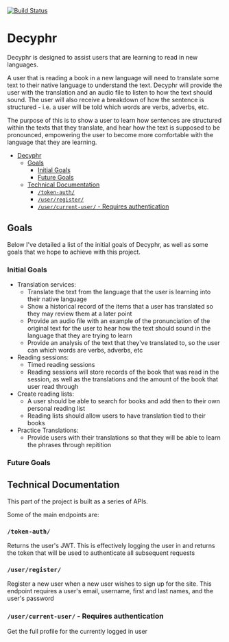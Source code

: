 [![Build Status](https://travis-ci.org/aaronsnig501/decyphr.svg?branch=master)](https://travis-ci.org/aaronsnig501/decyphr)

# Decyphr
Decyphr is designed to assist users that are learning to read in new languages.

A user that is reading a book in a new language will need to translate some text to their native language to understand the text. Decyphr will provide the user with the translation and an audio file to listen to how the text should sound. The user will also receive a breakdown of how the sentence is structured - i.e. a user will be told which words are verbs, adverbs, etc.

The purpose of this is to show a user to learn how sentences are structured within the texts that they translate, and hear how the text is supposed to be pronounced, empowering the user to become more comfortable with the language that they are learning.

- [Decyphr](#decyphr)
  - [Goals](#goals)
    - [Initial Goals](#initial-goals)
    - [Future Goals](#future-goals)
  - [Technical Documentation](#technical-documentation)
    - [`/token-auth/`](#token-auth)
    - [`/user/register/`](#userregister)
    - [`/user/current-user/` - Requires authentication](#usercurrent-user---requires-authentication)

## Goals
Below I've detailed a list of the initial goals of Decyphr, as well as some goals that we hope to achieve with this project.

### Initial Goals
  - Translation services:
    - Translate the text from the language that the user is learning into their native language
    - Show a historical record of the items that a user has translated so they may review them at a later point
    - Provide an audio file with an example of the pronunciation of the original text for the user to hear how the text should sound in the language that they are trying to learn
    - Provide an analysis of the text that they've translated to, so the user can which words are verbs, adverbs, etc
  - Reading sessions:
    - Timed reading sessions
    - Reading sessions will store records of the book that was read in the session, as well as the translations and the amount of the book that user read through
  - Create reading lists:
    - A user should be able to search for books and add then to their own personal reading list
    - Reading lists should allow users to have translation tied to their books
  - Practice Translations:
    - Provide users with their translations so that they will be able to learn the phrases through repitition

### Future Goals

## Technical Documentation
This part of the project is built as a series of APIs.

Some of the main endpoints are:

### `/token-auth/`
Returns the user's JWT. This is effectively logging the user in and returns the token that will be used to authenticate all subsequent requests

### `/user/register/`
Register a new user when a new user wishes to sign up for the site. This endpoint requires a user's email, username, first and last names, and the user's password

### `/user/current-user/` - Requires authentication
Get the full profile for the currently logged in user
